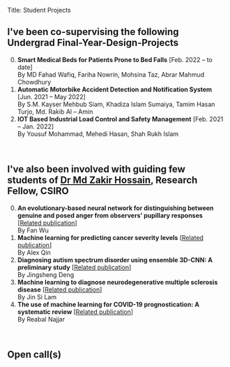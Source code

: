 Title: Student Projects

## I've been co-supervising the following Undergrad Final-Year-Design-Projects
0. **Smart Medical Beds for Patients Prone to Bed Falls** [Feb. 2022 – to date] <br/>
By MD Fahad Wafiq, Fariha Nowrin, Mohsina Taz, Abrar Mahmud Chowdhury <br/>
0. **Automatic Motorbike Accident Detection and Notification System** [Jun. 2021 – May 2022] <br/>
By S.M. Kayser Mehbub Siam, Khadiza Islam Sumaiya, Tamim Hasan Turjo, Md. Rakib Al – Amin <br/>
0. **IOT Based Industrial Load Control and Safety Management** [Feb. 2021 – Jan. 2022] <br/>
By Yousuf Mohammad, Mehedi Hasan, Shah Rukh Islam <br/>

&nbsp;
## I've also been involved with guiding few students of [Dr Md Zakir Hossain](https://researchers.anu.edu.au/researchers/hossain-mzx), Research Fellow, CSIRO
0. **An evolutionary-based neural network for distinguishing between genuine and posed anger from observers’ pupillary responses** [[Related publication](./research#wu2022an)] </br>
By Fan Wu
0. **Machine learning for predicting cancer severity levels** [[Related publication](./research#qin2022machine)] </br>
By Alex Qin
0. **Diagnosing autism spectrum disorder using ensemble 3D-CNN: A preliminary study** [[Related publication](./research#deng2022diagnosing)] </br>
By Jingsheng Deng
0. **Machine learning to diagnose neurodegenerative multiple sclerosis disease** [[Related publication](./research#lam2022machine)] </br>
By Jin Si Lam
0. **The use of machine learning for COVID-19 prognostication: A systematic review** [[Related publication](./research#najjar2022the)] </br>
By Reabal Najjar

&nbsp;
## Open call(s)
<!-- 0. <a name="calls"></a> Extended paper preparation on a published paper on anger veracity identification using neural network [1].</br>
**Description:** An extended version of the mentioned paper is selected to be published in a Springer LNAI book series. We are searching for a prospective collaborator who would be happy to work in this regard.</br>
**Deadline:** open until filled</br>
**Eligibility:** If you can prove that you can implement the mentioned paper, you are ready to go.</br>
**Apply through:** [rakibul.hasan@bracu.ac.bd](mailto:rakibul.hasan@bracu.ac.bd) </br>
**References:**</br>
[1] Wu, F., **Hasan, M. R.**, & Hossain, M. Z. (2022, February). An evolutionary-based neural network for distinguishing between genuine and posed anger from observers’ pupillary responses. In _Proceedings of the 14th International Conference on Agents and Artificial Intelligence - Volume 2: ICAART_ (pp. 653–661). SciTePress. [[View at Publisher](https://doi.org/10.5220/0010985100003116)] [[PDF](./pdfs/wu2022an.pdf)] -->